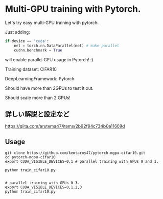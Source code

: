 # Multi-GPU training with Pytorch.

Let's try easy multi-GPU training with pytorch.

Just adding:

```python
if device == 'cuda':
    net = torch.nn.DataParallel(net) # make parallel
    cudnn.benchmark = True
```
will enable parallel GPU usage in Pytorch! :)

Training dataset: CIFAR10

DeepLearningFramework: Pytorch

Should have more than 2GPUs to test it out.

Should scale more than 2 GPUs!

## 詳しい解説と設定など
https://qiita.com/arutema47/items/2b92f94c734b0a11609d

## Usage

```shell
git clone https://github.com/kentaroy47/pytorch-mgpu-cifar10.git
cd pytorch-mgpu-cifar10
export CUDA_VISIBLE_DEVICES=0,1 # parallel training with GPUs 0 and 1.

python train_cifar10.py


# parallel training with GPUs 0-3.
export CUDA_VISIBLE_DEVICES=0,1,2,3
python train_cifar10.py
```
